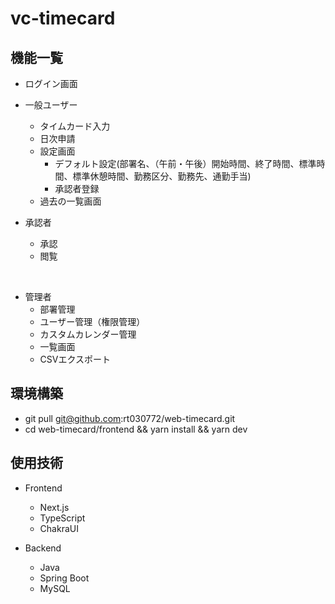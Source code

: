 # vc-timecard

## 機能一覧
  - ログイン画面

  - 一般ユーザー
    - タイムカード入力
    - 日次申請
    - 設定画面
      - デフォルト設定(部署名、（午前・午後）開始時間、終了時間、標準時間、標準休憩時間、勤務区分、勤務先、通勤手当)
      - 承認者登録
    - 過去の一覧画面

  - 承認者
    - 承認
    - 閲覧
<br />

  - 管理者
    - 部署管理
    - ユーザー管理（権限管理）
    - カスタムカレンダー管理
    - 一覧画面
    - CSVエクスポート


## 環境構築
  - git pull git@github.com:rt030772/web-timecard.git
  - cd web-timecard/frontend && yarn install && yarn dev



## 使用技術 
  - Frontend
    - Next.js
    - TypeScript
    - ChakraUI

  - Backend
    - Java
    - Spring Boot
    - MySQL
